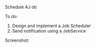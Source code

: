Schedule AJ ob

To do: 

1. Design and implement a Job Scheduler
2. Send notification using a JobService

Screenshot:

